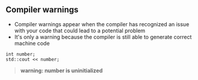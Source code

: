 ## Compiler warnings
- Compiler warnings appear when the compiler has recognized an issue with your code that could lead to a potential problem
- It's only a warning because the compiler is still able to generate correct machine code 
```
int number;
std::cout << number;
```
> **warning: number is uninitialized**
